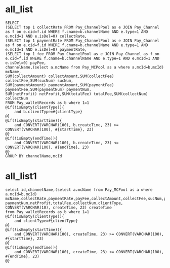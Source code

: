 all_list
===
    SELECT 
    (SELECT top 1 collectRate FROM Pay_ChannelPool as e JOIN Pay_Channel as f on e.cid=f.id WHERE f.cname=b.channelName AND e.type=1 AND e.mcId=1 AND e.isDel=0) collectRate,
    (SELECT top 1 paymentRate FROM Pay_ChannelPool as e JOIN Pay_Channel as f on e.cid=f.id WHERE f.cname=b.channelName AND e.type=1 AND e.mcId=1 AND e.isDel=0) paymentRate,
    (SELECT top 1 fee FROM Pay_ChannelPool as e JOIN Pay_Channel as f on e.cid=f.id WHERE f.cname=b.channelName AND e.type=1 AND e.mcId=1 AND e.isDel=0) payFee,
    channelName,(select a.mcName from Pay_MCPool as a where a.mcId=b.mcId) mcName, 
    SUM(collectAmount) collectAmount,SUM(collectFee) collectFee,SUM(sucNum) sucNum,
    SUM(paymentAmount) paymentAmount,SUM(paymentFee) paymentFee,SUM(paymentNum) paymentNum,
    SUM(netProfit) netProfit,SUM(totalFee) totalFee,SUM(collectNum) collectNum
    FROM Pay_walletRecords as b where 1=1
    @if(!isEmpty(clientType)){
        and b.clientType=#{clientType}
    @}
    @if(!isEmpty(startTime)){
        and CONVERT(VARCHAR(100), b.createTime, 23) >= CONVERT(VARCHAR(100), #{startTime}, 23)
    @}
    @if(!isEmpty(endTime)){
        and CONVERT(VARCHAR(100), b.createTime, 23) <= CONVERT(VARCHAR(100), #{endTime}, 23)
    @}
    GROUP BY channelName,mcId


all_list1
===
    select id,channelName,(select a.mcName from Pay_MCPool as a where a.mcId=b.mcId) mcName,collectRate,paymentRate,payFee,collectAmount,collectFee,sucNum,paymentAmount,paymentFee,
    paymentNum,netProfit,totalFee,collectNum,clientType, CONVERT(VARCHAR(10), createTime, 23) createTime
    from Pay_walletRecords as b where 1=1
    @if(!isEmpty(clientType)){
        and clientType=#{clientType}
    @}
    @if(!isEmpty(startTime)){
        and CONVERT(VARCHAR(100), createTime, 23) >= CONVERT(VARCHAR(100), #{startTime}, 23)
    @}
    @if(!isEmpty(endTime)){
        and CONVERT(VARCHAR(100), createTime, 23) <= CONVERT(VARCHAR(100), #{endTime}, 23)
    @}